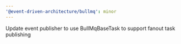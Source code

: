 ```yaml
---
'@event-driven-architecture/bullmq': minor
---
```


Update event publisher to use BullMqBaseTask to support fanout task publishing

